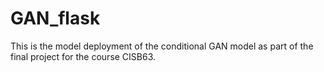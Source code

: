 # GAN_flask
This is the model deployment of the conditional GAN model as part of the final project for the course CISB63.
